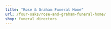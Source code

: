 ```yaml
---
title: "Rose & Graham Funeral Home"
url: /four-oaks/rose-and-graham-funeral-home/
shop: funeral directors
---
```

